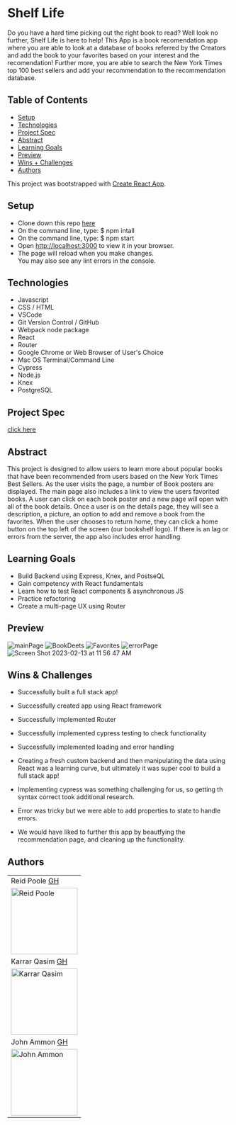 # Shelf Life

Do you have a hard time picking out the right book to read?  Well look no further, Shelf Life is here to help! This App is a book recomendation app where you are able to look at a database of books referred by the Creators and add the book to your favorites based on your interest and the recomendation!  Further more, you are able to search the New York Times top 100 best sellers and add your recommendation to the recommendation database.

## Table of Contents
  - [Setup](#setup)
  - [Technologies](#technologies)
  - [Project Spec](#project-spec)
  - [Abstract](#abstract)
  - [Learning Goals](#learning-goals)
  - [Preview](#preview)
  - [Wins + Challenges](#wins-and-challenges)
  - [Authors](#Authors)

This project was bootstrapped with [Create React App](https://github.com/facebook/create-react-app).

## Setup

- Clone down this repo [here](https://github.com/rpoole444/shelf-life-FE)
- On the command line, type: $ npm intall
- On the command line, type: $ npm start
- Open [http://localhost:3000](http://localhost:3000) to view it in your browser.
- The page will reload when you make changes.\
You may also see any lint errors in the console.

## Technologies
  - Javascript
  - CSS / HTML
  - VSCode
  - Git Version Control / GitHub
  - Webpack node package
  - React 
  - Router
  - Google Chrome or Web Browser of User's Choice
  - Mac OS Terminal/Command Line
  - Cypress
  - Node.js 
  - Knex
  - PostgreSQL
  
## Project Spec
[click here](https://frontend.turing.edu/projects/module-3/stretch.html)

## Abstract 

This project is designed to allow users to learn more about popular books that have been recommended from users based on the New York Times Best Sellers. As the user visits the page, a number of Book posters are displayed. The main page also includes a link to view the users favorited books. A user can click on each book poster and a new page will open with all of the book details. Once a user is on the details page, they will see a description, a picture, an option to add and remove a book from the favorites.  When the user chooses to return home, they can click a home button on the top left of the screen (our bookshelf logo). If there is an lag or errors from the server, the app also includes error handling.

## Learning Goals

- Build Backend using Express, Knex, and PostseQL
- Gain competency with React fundamentals
- Learn how to test React components & asynchronous JS
- Practice refactoring
- Create a multi-page UX using Router

## Preview 
![mainPage]()
![BookDeets]()
![Favorites]()
![errorPage]()
![Screen Shot 2023-02-13 at 11 56 47 AM]()


## Wins & Challenges

- Successfully built a full stack app!
- Successfully created app using React framework
- Successfully implemented Router
- Successfully implemented cypress testing to check functionality
- Successfully implemented loading and error handling 

- Creating a fresh custom backend and then manipulating the data using React was a learning curve, but ultimately it was super cool to build a full stack app!
- Implementing cypress was something challenging for us, so getting th syntax correct took additional research. 
- Error was tricky but we were able to add properties to state to handle errors. 
- We would have liked to further this app by beautfying the recommendation page, and cleaning up the functionality. 

## Authors

<table>
    <tr>
      <td> Reid Poole <a href="https://github.com/rpoole444">GH</td>
    </tr>
<td><img src="https://avatars.githubusercontent.com/u/111818942?v=4" alt="Reid Poole"
 width="150" height="auto" /></td>

   <tr>
      <td> Karrar Qasim <a href="https://github.com/KarrarQ">GH</td>
    </tr>
 <td><img src="https://avatars.githubusercontent.com/u/108508596?v=4" alt="Karrar Qasim"
 width="150" height="auto" /></td>
 
   <tr>
      <td> John Ammon <a href="https://github.com/Mortis78">GH</td>
    </tr>
 <td><img src="https://avatars.githubusercontent.com/u/113194002?v=4" alt="John Ammon"
 width="150" height="auto" /></td>
</table>
  









